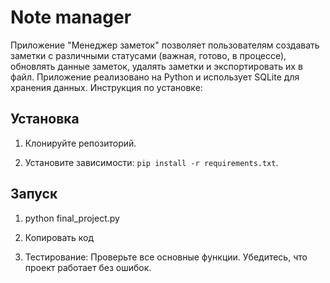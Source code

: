 # Note manager
Приложение "Менеджер заметок" позволяет пользователям создавать заметки с различными статусами (важная, готово, в процессе), обновлять данные заметок, удалять заметки и экспортировать их в файл. Приложение реализовано на Python и использует SQLite для хранения данных.
Инструкция по установке:
## Установка

1. Клонируйте репозиторий.

2. Установите зависимости: `pip install -r requirements.txt`.



## Запуск
1. python final_project.py

2. Копировать код

3. Тестирование:
Проверьте все основные функции.
Убедитесь, что проект работает без ошибок.

